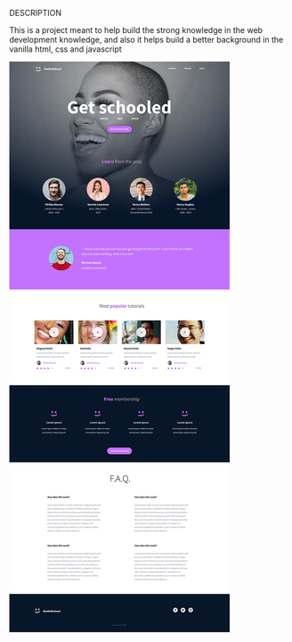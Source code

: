 DESCRIPTION

This is a project meant to help build the strong knowledge in the web development knowledge, and also it helps build a better background in the vanilla html, css and javascript

![website](https://github.com/Amandine0610/alu-web-development/blob/master/fig.jpg)
